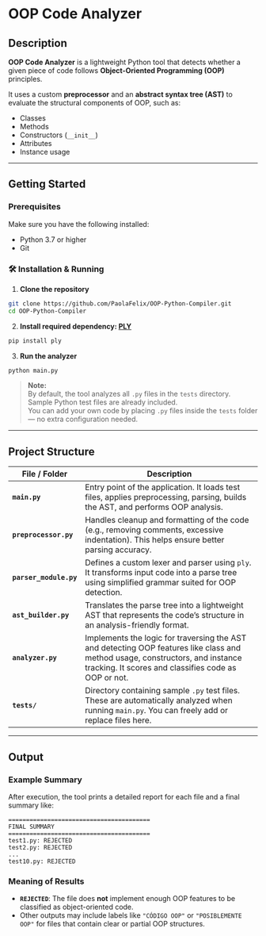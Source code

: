 # OOP Code Analyzer

## Description

**OOP Code Analyzer** is a lightweight Python tool that detects whether a given piece of code follows **Object-Oriented Programming (OOP)** principles.

It uses a custom **preprocessor** and an **abstract syntax tree (AST)** to evaluate the structural components of OOP, such as:

- Classes  
- Methods  
- Constructors (`__init__`)  
- Attributes  
- Instance usage

---

## Getting Started

### Prerequisites

Make sure you have the following installed:

- Python 3.7 or higher  
- Git  

### 🛠️ Installation & Running

1. **Clone the repository**

```bash
git clone https://github.com/PaolaFelix/OOP-Python-Compiler.git
cd OOP-Python-Compiler
```

2. **Install required dependency: [PLY](https://pypi.org/project/ply/)**

```bash
pip install ply
```

3. **Run the analyzer**

```bash
python main.py
```

> **Note:**  
> By default, the tool analyzes all `.py` files in the `tests` directory.  
> Sample Python test files are already included.  
> You can add your own code by placing `.py` files inside the `tests` folder — no extra configuration needed.

---

## Project Structure

| File / Folder     | Description |
|-------------------|-------------|
| **`main.py`**      | Entry point of the application. It loads test files, applies preprocessing, parsing, builds the AST, and performs OOP analysis. |
| **`preprocessor.py`** | Handles cleanup and formatting of the code (e.g., removing comments, excessive indentation). This helps ensure better parsing accuracy. |
| **`parser_module.py`** | Defines a custom lexer and parser using `ply`. It transforms input code into a parse tree using simplified grammar suited for OOP detection. |
| **`ast_builder.py`** | Translates the parse tree into a lightweight AST that represents the code’s structure in an analysis-friendly format. |
| **`analyzer.py`** | Implements the logic for traversing the AST and detecting OOP features like class and method usage, constructors, and instance tracking. It scores and classifies code as OOP or not. |
| **`tests/`** | Directory containing sample `.py` test files. These are automatically analyzed when running `main.py`. You can freely add or replace files here. |

---

## Output

### Example Summary

After execution, the tool prints a detailed report for each file and a final summary like:

```
========================================
FINAL SUMMARY
========================================
test1.py: REJECTED
test2.py: REJECTED
...
test10.py: REJECTED
```

### Meaning of Results

- **`REJECTED`**: The file does **not** implement enough OOP features to be classified as object-oriented code.
- Other outputs may include labels like `"CÓDIGO OOP"` or `"POSIBLEMENTE OOP"` for files that contain clear or partial OOP structures.
